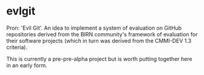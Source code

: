 evlgit
======

Pron: 'Evil Git'. An idea to implement a system of evaluation on GitHub repositories derived from the BIRN community's framework of evaluation for their software projects (which in turn was derived  from the CMMI-DEV 1.3 criteria).

This is currently a pre-pre-alpha project but is worth putting together here in an early form.
